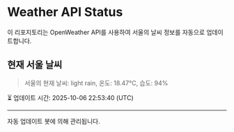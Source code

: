 
# Weather API Status

이 리포지토리는 OpenWeather API를 사용하여 서울의 날씨 정보를 자동으로 업데이트합니다.

## 현재 서울 날씨
> 서울의 현재 날씨: light rain, 온도: 18.47°C, 습도: 94%

⏳ 업데이트 시간: 2025-10-06 22:53:40 (UTC)

---
자동 업데이트 봇에 의해 관리됩니다.
